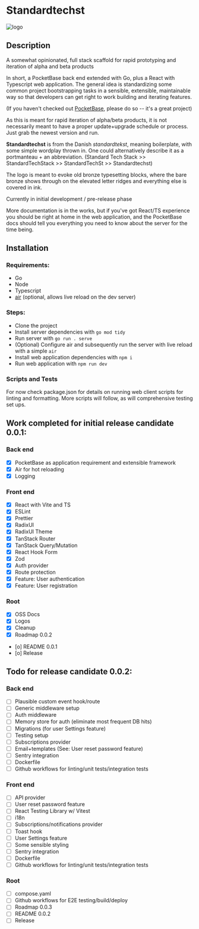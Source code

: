 # Standardtechst
![logo](https://github.com/user-attachments/assets/8c46a448-c22c-4fb0-a17e-52bbd1d46ef5)

## Description
A somewhat opinionated, full stack scaffold for rapid prototyping and iteration of alpha and beta products

In short, a PocketBase back end extended with Go, plus a React with Typescript web application. The general idea is standardizing some common project bootstrapping tasks in a sensible, extensible, maintainable way so that developers can get right to work building and iterating features.

(If you haven't checked out [PocketBase](https://pocketbase.io/), please do so -- it's a great project)

As this is meant for rapid iteration of alpha/beta products, it is not necessarily meant to have a proper update+upgrade schedule or process. Just grab the newest version and run.

**Standardtechst** is from the Danish *standardtekst*, meaning boilerplate, with some simple wordplay thrown in. One could alternatively describe it as a portmanteau + an abbreviation. (Standard Tech Stack >> StandardTechStack >> StandardTechSt >> Standardtechst)

The logo is meant to evoke old bronze typesetting blocks, where the bare bronze shows through on the elevated letter ridges and everything else is covered in ink.

Currently in initial development / pre-release phase

More documentation is in the works, but if you've got React/TS experience you should be right at home in the web application, and the PocketBase docs should tell you everything you need to know about the server for the time being.

## Installation
### Requirements:
* Go
* Node
* Typescript
* [air](https://github.com/air-verse/air) (optional, allows live reload on the dev server)

### Steps:
* Clone the project
* Install server dependencies with `go mod tidy`
* Run server with `go run . serve`
* (Optional) Configure air and subsequently run the server with live reload with a simple `air`
* Install web application dependencies with `npm i`
* Run web application with `npm run dev`

### Scripts and Tests
For now check package.json for details on running web client scripts for linting and formatting. More scripts will follow, as will comprehensive testing set ups.

## Work completed for initial release candidate 0.0.1:

### Back end
- [x] PocketBase as application requirement and extensible framework
- [x] Air for hot reloading
- [x] Logging

### Front end
- [x] React with Vite and TS
- [x] ESLint
- [x] Prettier
- [x] RadixUI
- [x] RadixUI Theme 
- [x] TanStack Router
- [x] TanStack Query/Mutation
- [x] React Hook Form 
- [x] Zod
- [X] Auth provider
- [x] Route protection
- [x] Feature: User authentication
- [x] Feature: User registration

### Root
- [x] OSS Docs
- [x] Logos
- [x] Cleanup
- [x] Roadmap 0.0.2
- [o] README 0.0.1
- [o] Release


## Todo for release candidate 0.0.2:

### Back end
- [ ] Plausible custom event hook/route
- [ ] Generic middleware setup
- [ ] Auth middleware
- [ ] Memory store for auth (eliminate most frequent DB hits)
- [ ] Migrations (for user Settings feature)
- [ ] Testing setup
- [ ] Subscriptions provider
- [ ] Email+templates (See: User reset password feature)
- [ ] Sentry integration
- [ ] Dockerfile
- [ ] Github workflows for linting/unit tests/integration tests

### Front end
- [ ] API provider
- [ ] User reset password feature
- [ ] React Testing Library w/ Vitest
- [ ] i18n
- [ ] Subscriptions/notifications provider
- [ ] Toast hook
- [ ] User Settings feature
- [ ] Some sensible styling
- [ ] Sentry integration
- [ ] Dockerfile
- [ ] Github workflows for linting/unit tests/integration tests

### Root
- [ ] compose.yaml
- [ ] Github workflows for E2E testing/build/deploy
- [ ] Roadmap 0.0.3
- [ ] README 0.0.2
- [ ] Release